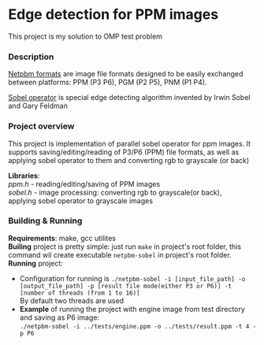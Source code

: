# Edge detection for PPM images
This project is my solution to OMP test problem
### Description

[Netpbm formats](https://en.wikipedia.org/wiki/Netpbm_format) are image file formats designed to be easily exchanged between platforms: PPM (P3 P6), PGM (P2 P5), PNM (P1 P4). 


[Sobel operator](https://en.wikipedia.org/wiki/Sobel_operator) is special edge detecting algorithm invented by Irwin Sobel and Gary Feldman

### Project overview
This project is implementation of parallel sobel operator for ppm images.
It supports saving/editing/reading of P3/P6 (PPM) file formats, as well as applying sobel operator to them 
and converting rgb to grayscale (or back)

**Libraries**:  
*ppm.h* - reading/editing/saving of PPM images  
*sobel.h* - image processing: converting rgb to grayscale(or back),  
applying sobel operator to grayscale images

### Building & Running
**Requirements**: make, gcc utilites      
**Builing** project is pretty simple: just run `make` in project's root folder, this command wil create executable `netpbm-sobel` in project's root folder.  
**Running** project:
* Configuration for running is `./netpbm-sobel -i [input_file_path] -o [output_file_path] -p [result file mode(either P3 or P6)] -t [number of threads (from 1 to 16)]`  
By default two threads are used  
* **Example** of running the project with engine image from test directory and saving as P6 image:  
`./netpbm-sobel -i ../tests/engine.ppm -o ../tests/result.ppm -t 4 -p P6`   


